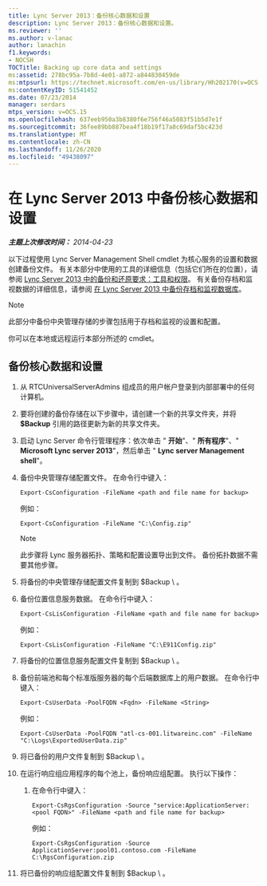 ```yaml
---
title: Lync Server 2013：备份核心数据和设置
description: Lync Server 2013：备份核心数据和设置。
ms.reviewer: ''
ms.author: v-lanac
author: lanachin
f1.keywords:
- NOCSH
TOCTitle: Backing up core data and settings
ms:assetid: 278bc95a-7b8d-4e01-a872-a844830459de
ms:mtpsurl: https://technet.microsoft.com/en-us/library/Hh202170(v=OCS.15)
ms:contentKeyID: 51541452
ms.date: 07/23/2014
manager: serdars
mtps_version: v=OCS.15
ms.openlocfilehash: 637eeb950a3b8380f6e756f46a5083f51b5d7e1f
ms.sourcegitcommit: 36fee89bb887bea4f18b19f17a8c69daf5bc423d
ms.translationtype: MT
ms.contentlocale: zh-CN
ms.lasthandoff: 11/26/2020
ms.locfileid: "49438097"
---
```

# <a name="backing-up-core-data-and-settings-in-lync-server-2013"></a>在 Lync Server 2013 中备份核心数据和设置

<div data-xmlns="http://www.w3.org/1999/xhtml">

<div class="topic" data-xmlns="http://www.w3.org/1999/xhtml" data-msxsl="urn:schemas-microsoft-com:xslt" data-cs="https://msdn.microsoft.com/">

<div data-asp="https://msdn2.microsoft.com/asp">



</div>

<div id="mainSection">

<div id="mainBody">

<span> </span>

_**主题上次修改时间：** 2014-04-23_

以下过程使用 Lync Server Management Shell cmdlet 为核心服务的设置和数据创建备份文件。 有关本部分中使用的工具的详细信息（包括它们所在的位置），请参阅 [Lync Server 2013 中的备份和还原要求：工具和权限](lync-server-2013-backup-and-restoration-requirements-tools-and-permissions.md)。 有关备份存档和监视数据的详细信息，请参阅 [在 Lync Server 2013 中备份存档和监视数据库](lync-server-2013-backing-up-archiving-and-monitoring-databases.md)。

<div>


> [!NOTE]  
> 此部分中备份中央管理存储的步骤包括用于存档和监视的设置和配置。



</div>

你可以在本地或远程运行本部分所述的 cmdlet。

<div>

## <a name="to-back-up-core-data-and-settings"></a>备份核心数据和设置

1.  从 RTCUniversalServerAdmins 组成员的用户帐户登录到内部部署中的任何计算机。

2.  要将创建的备份存储在以下步骤中，请创建一个新的共享文件夹，并将 **$Backup** 引用的路径更新为新的共享文件夹。

3.  启动 Lync Server 命令行管理程序：依次单击 " **开始**"、" **所有程序**"、" **Microsoft Lync server 2013**"，然后单击 " **Lync server Management shell**"。

4.  备份中央管理存储配置文件。 在命令行中键入：
    
        Export-CsConfiguration -FileName <path and file name for backup>
    
    例如：
    
        Export-CsConfiguration -FileName "C:\Config.zip"
    
    <div>
    

    > [!NOTE]  
    > 此步骤将 Lync 服务器拓扑、策略和配置设置导出到文件。 备份拓扑数据不需要其他步骤。

    
    </div>

5.  将备份的中央管理存储配置文件复制到 $Backup \\ 。

6.  备份位置信息服务数据。 在命令行中键入：
    
        Export-CsLisConfiguration -FileName <path and file name for backup>
    
    例如：
    
        Export-CsLisConfiguration -FileName "C:\E911Config.zip"

7.  将备份的位置信息服务配置文件复制到 $Backup \\ 。

8.  备份前端池和每个标准版服务器的每个后端数据库上的用户数据。 在命令行中键入：
    
        Export-CsUserData -PoolFQDN <Fqdn> -FileName <String>
    
    例如：
    
        Export-CsUserData -PoolFQDN "atl-cs-001.litwareinc.com" -FileName "C:\Logs\ExportedUserData.zip"

9.  将已备份的用户文件复制到 $Backup \\ 。

10. 在运行响应组应用程序的每个池上，备份响应组配置。 执行以下操作：
    
    1.  在命令行中键入：
        
            Export-CsRgsConfiguration -Source "service:ApplicationServer:<pool FQDN>" -FileName <path and file name for backup>
        
        例如：
        
            Export-CsRgsConfiguration -Source ApplicationServer:pool01.contoso.com -FileName C:\RgsConfiguration.zip

11. 将已备份的响应组配置文件复制到 $Backup \\ 。

</div>

</div>

<span> </span>

</div>

</div>

</div>

